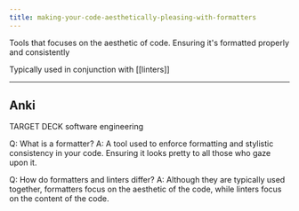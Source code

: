 ```yaml
---
title: making-your-code-aesthetically-pleasing-with-formatters
---
```

Tools that focuses on the aesthetic of code. Ensuring it's formatted properly and consistently

Typically used in conjunction with [[linters]]

---
## Anki

TARGET DECK
software engineering

Q: What is a formatter?
A: A tool used to enforce formatting and stylistic consistency in your code. Ensuring it looks pretty to all those who gaze upon it.
<!--ID: 1701896791297-->


Q: How do formatters and linters differ?
A: Although they are typically used together, formatters focus on the aesthetic of the code, while linters focus on the content of the code.
<!--ID: 1701896791298-->

